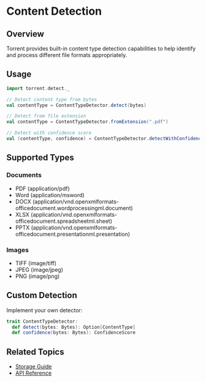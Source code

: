 # Content Detection

## Overview

Torrent provides built-in content type detection capabilities to help identify and process different file formats appropriately.

## Usage

```scala
import torrent.detect._

// Detect content type from bytes
val contentType = ContentTypeDetector.detect(bytes)

// Detect from file extension
val contentType = ContentTypeDetector.fromExtension(".pdf")

// Detect with confidence score
val (contentType, confidence) = ContentTypeDetector.detectWithConfidence(bytes)
```

## Supported Types

### Documents
- PDF (application/pdf)
- Word (application/msword)
- DOCX (application/vnd.openxmlformats-officedocument.wordprocessingml.document)
- XLSX (application/vnd.openxmlformats-officedocument.spreadsheetml.sheet)
- PPTX (application/vnd.openxmlformats-officedocument.presentationml.presentation)

### Images
- TIFF (image/tiff)
- JPEG (image/jpeg)
- PNG (image/png)

## Custom Detection

Implement your own detector:

```scala
trait ContentTypeDetector:
  def detect(bytes: Bytes): Option[ContentType]
  def confidence(bytes: Bytes): ConfidenceScore
```

## Related Topics

- [Storage Guide](../guides/storage.md)
- [API Reference](../api-reference/index.md) 